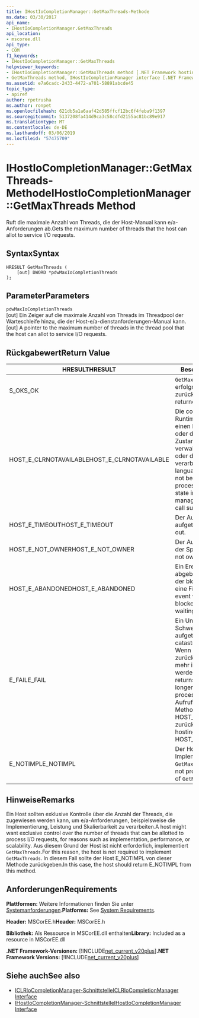 ```yaml
---
title: IHostIoCompletionManager::GetMaxThreads-Methode
ms.date: 03/30/2017
api_name:
- IHostIoCompletionManager.GetMaxThreads
api_location:
- mscoree.dll
api_type:
- COM
f1_keywords:
- IHostIoCompletionManager::GetMaxThreads
helpviewer_keywords:
- IHostIoCompletionManager::GetMaxThreads method [.NET Framework hosting]
- GetMaxThreads method, IHostIoCompletionManager interface [.NET Framework hosting]
ms.assetid: e7a6cadc-2433-4472-a701-58891abcde45
topic_type:
- apiref
author: rpetrusha
ms.author: ronpet
ms.openlocfilehash: 621db5a1a6aaf42d585ffcf12bc6f4feba9f1397
ms.sourcegitcommit: 5137208fa414d9ca3c58cdfd2155ac81bc89e917
ms.translationtype: MT
ms.contentlocale: de-DE
ms.lasthandoff: 03/06/2019
ms.locfileid: "57475709"
---
```

# <a name="ihostiocompletionmanagergetmaxthreads-method"></a><span data-ttu-id="818d1-102">IHostIoCompletionManager::GetMaxThreads-Methode</span><span class="sxs-lookup"><span data-stu-id="818d1-102">IHostIoCompletionManager::GetMaxThreads Method</span></span>
<span data-ttu-id="818d1-103">Ruft die maximale Anzahl von Threads, die der Host-Manual kann e/a-Anforderungen ab.</span><span class="sxs-lookup"><span data-stu-id="818d1-103">Gets the maximum number of threads that the host can allot to service I/O requests.</span></span>  
  
## <a name="syntax"></a><span data-ttu-id="818d1-104">Syntax</span><span class="sxs-lookup"><span data-stu-id="818d1-104">Syntax</span></span>  
  
```  
HRESULT GetMaxThreads (  
    [out] DWORD *pdwMaxIoCompletionThreads  
);  
```  
  
## <a name="parameters"></a><span data-ttu-id="818d1-105">Parameter</span><span class="sxs-lookup"><span data-stu-id="818d1-105">Parameters</span></span>  
 `pdwMaxIoCompletionThreads`  
 <span data-ttu-id="818d1-106">[out] Ein Zeiger auf die maximale Anzahl von Threads im Threadpool der Warteschleife hinzu, die der Host-e/a-dienstanforderungen-Manual kann.</span><span class="sxs-lookup"><span data-stu-id="818d1-106">[out] A pointer to the maximum number of threads in the thread pool that the host can allot to service I/O requests.</span></span>  
  
## <a name="return-value"></a><span data-ttu-id="818d1-107">Rückgabewert</span><span class="sxs-lookup"><span data-stu-id="818d1-107">Return Value</span></span>  
  
|<span data-ttu-id="818d1-108">HRESULT</span><span class="sxs-lookup"><span data-stu-id="818d1-108">HRESULT</span></span>|<span data-ttu-id="818d1-109">Beschreibung</span><span class="sxs-lookup"><span data-stu-id="818d1-109">Description</span></span>|  
|-------------|-----------------|  
|<span data-ttu-id="818d1-110">S_OK</span><span class="sxs-lookup"><span data-stu-id="818d1-110">S_OK</span></span>|<span data-ttu-id="818d1-111">`GetMaxThreads` wurde erfolgreich zurückgegeben.</span><span class="sxs-lookup"><span data-stu-id="818d1-111">`GetMaxThreads` returned successfully.</span></span>|  
|<span data-ttu-id="818d1-112">HOST_E_CLRNOTAVAILABLE</span><span class="sxs-lookup"><span data-stu-id="818d1-112">HOST_E_CLRNOTAVAILABLE</span></span>|<span data-ttu-id="818d1-113">Die common Language Runtime (CLR) wurde nicht in einen Prozess geladen wurde, oder die CLR ist in einem Zustand, in dem nicht verwalteten Code ausführen oder den Aufruf erfolgreich zu verarbeiten.</span><span class="sxs-lookup"><span data-stu-id="818d1-113">The common language runtime (CLR) has not been loaded into a process, or the CLR is in a state in which it cannot run managed code or process the call successfully.</span></span>|  
|<span data-ttu-id="818d1-114">HOST_E_TIMEOUT</span><span class="sxs-lookup"><span data-stu-id="818d1-114">HOST_E_TIMEOUT</span></span>|<span data-ttu-id="818d1-115">Der Aufruf ist ein Timeout aufgetreten.</span><span class="sxs-lookup"><span data-stu-id="818d1-115">The call timed out.</span></span>|  
|<span data-ttu-id="818d1-116">HOST_E_NOT_OWNER</span><span class="sxs-lookup"><span data-stu-id="818d1-116">HOST_E_NOT_OWNER</span></span>|<span data-ttu-id="818d1-117">Der Aufrufer ist nicht Besitzer der Sperre.</span><span class="sxs-lookup"><span data-stu-id="818d1-117">The caller does not own the lock.</span></span>|  
|<span data-ttu-id="818d1-118">HOST_E_ABANDONED</span><span class="sxs-lookup"><span data-stu-id="818d1-118">HOST_E_ABANDONED</span></span>|<span data-ttu-id="818d1-119">Ein Ereignis wurde abgebrochen, während sich der blockierte Thread oder eine Fiber darauf gewartet.</span><span class="sxs-lookup"><span data-stu-id="818d1-119">An event was canceled while a blocked thread or fiber was waiting on it.</span></span>|  
|<span data-ttu-id="818d1-120">E_FAIL</span><span class="sxs-lookup"><span data-stu-id="818d1-120">E_FAIL</span></span>|<span data-ttu-id="818d1-121">Ein Unbekannter Schwerwiegender Fehler ist aufgetreten.</span><span class="sxs-lookup"><span data-stu-id="818d1-121">An unknown catastrophic failure occurred.</span></span> <span data-ttu-id="818d1-122">Wenn eine Methode E_FAIL zurückgibt, ist die CLR nicht mehr im Prozess verwendet werden.</span><span class="sxs-lookup"><span data-stu-id="818d1-122">When a method returns E_FAIL, the CLR is no longer usable within the process.</span></span> <span data-ttu-id="818d1-123">Nachfolgende Aufrufe zum Hosten der Methoden HOST_E_CLRNOTAVAILABLE zurück.</span><span class="sxs-lookup"><span data-stu-id="818d1-123">Subsequent calls to hosting methods return HOST_E_CLRNOTAVAILABLE.</span></span>|  
|<span data-ttu-id="818d1-124">E_NOTIMPL</span><span class="sxs-lookup"><span data-stu-id="818d1-124">E_NOTIMPL</span></span>|<span data-ttu-id="818d1-125">Der Host stellt keine Implementierung von `GetMaxThreads`.</span><span class="sxs-lookup"><span data-stu-id="818d1-125">The host does not provide an implementation of `GetMaxThreads`.</span></span>|  
  
## <a name="remarks"></a><span data-ttu-id="818d1-126">Hinweise</span><span class="sxs-lookup"><span data-stu-id="818d1-126">Remarks</span></span>  
 <span data-ttu-id="818d1-127">Ein Host sollten exklusive Kontrolle über die Anzahl der Threads, die zugewiesen werden kann, um e/a-Anforderungen, beispielsweise die Implementierung, Leistung und Skalierbarkeit zu verarbeiten.</span><span class="sxs-lookup"><span data-stu-id="818d1-127">A host might want exclusive control over the number of threads that can be allotted to process I/O requests, for reasons such as implementation, performance, or scalability.</span></span> <span data-ttu-id="818d1-128">Aus diesem Grund der Host ist nicht erforderlich, implementiert `GetMaxThreads`.</span><span class="sxs-lookup"><span data-stu-id="818d1-128">For this reason, the host is not required to implement `GetMaxThreads`.</span></span> <span data-ttu-id="818d1-129">In diesem Fall sollte der Host E_NOTIMPL von dieser Methode zurückgeben.</span><span class="sxs-lookup"><span data-stu-id="818d1-129">In this case, the host should return E_NOTIMPL from this method.</span></span>  
  
## <a name="requirements"></a><span data-ttu-id="818d1-130">Anforderungen</span><span class="sxs-lookup"><span data-stu-id="818d1-130">Requirements</span></span>  
 <span data-ttu-id="818d1-131">**Plattformen:** Weitere Informationen finden Sie unter [Systemanforderungen](../../../../docs/framework/get-started/system-requirements.md).</span><span class="sxs-lookup"><span data-stu-id="818d1-131">**Platforms:** See [System Requirements](../../../../docs/framework/get-started/system-requirements.md).</span></span>  
  
 <span data-ttu-id="818d1-132">**Header:** MSCorEE.h</span><span class="sxs-lookup"><span data-stu-id="818d1-132">**Header:** MSCorEE.h</span></span>  
  
 <span data-ttu-id="818d1-133">**Bibliothek:** Als Ressource in MSCorEE.dll enthalten</span><span class="sxs-lookup"><span data-stu-id="818d1-133">**Library:** Included as a resource in MSCorEE.dll</span></span>  
  
 <span data-ttu-id="818d1-134">**.NET Framework-Versionen:** [!INCLUDE[net_current_v20plus](../../../../includes/net-current-v20plus-md.md)]</span><span class="sxs-lookup"><span data-stu-id="818d1-134">**.NET Framework Versions:** [!INCLUDE[net_current_v20plus](../../../../includes/net-current-v20plus-md.md)]</span></span>  
  
## <a name="see-also"></a><span data-ttu-id="818d1-135">Siehe auch</span><span class="sxs-lookup"><span data-stu-id="818d1-135">See also</span></span>
- [<span data-ttu-id="818d1-136">ICLRIoCompletionManager-Schnittstelle</span><span class="sxs-lookup"><span data-stu-id="818d1-136">ICLRIoCompletionManager Interface</span></span>](../../../../docs/framework/unmanaged-api/hosting/iclriocompletionmanager-interface.md)
- [<span data-ttu-id="818d1-137">IHostIoCompletionManager-Schnittstelle</span><span class="sxs-lookup"><span data-stu-id="818d1-137">IHostIoCompletionManager Interface</span></span>](../../../../docs/framework/unmanaged-api/hosting/ihostiocompletionmanager-interface.md)
